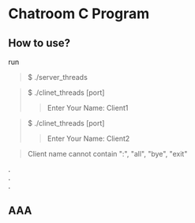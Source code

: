 # Chatroom C Program

## How to use?
run
> $ ./server_threads

> $ ./clinet_threads [port]
>> Enter Your Name: Client1

> $ ./clinet_threads [port]
>> Enter Your Name: Client2

> Client name cannot contain ":", "all", "bye", "exit"

.\
.\
.

## AAA